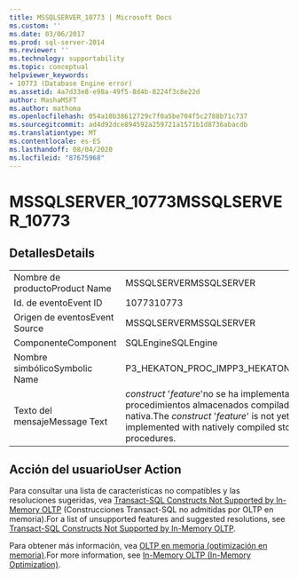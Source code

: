```yaml
---
title: MSSQLSERVER_10773 | Microsoft Docs
ms.custom: ''
ms.date: 03/06/2017
ms.prod: sql-server-2014
ms.reviewer: ''
ms.technology: supportability
ms.topic: conceptual
helpviewer_keywords:
- 10773 (Database Engine error)
ms.assetid: 4a7d33e8-e98a-49f5-8d4b-8224f3c8e22d
author: MashaMSFT
ms.author: mathoma
ms.openlocfilehash: 054a10b38612729c7f0a5be704f5c2788b71c737
ms.sourcegitcommit: ad4d92dce894592a259721a1571b1d8736abacdb
ms.translationtype: MT
ms.contentlocale: es-ES
ms.lasthandoff: 08/04/2020
ms.locfileid: "87675968"
---
```

# <a name="mssqlserver_10773"></a><span data-ttu-id="33aed-102">MSSQLSERVER_10773</span><span class="sxs-lookup"><span data-stu-id="33aed-102">MSSQLSERVER_10773</span></span>
    
## <a name="details"></a><span data-ttu-id="33aed-103">Detalles</span><span class="sxs-lookup"><span data-stu-id="33aed-103">Details</span></span>  
  
|||  
|-|-|  
|<span data-ttu-id="33aed-104">Nombre de producto</span><span class="sxs-lookup"><span data-stu-id="33aed-104">Product Name</span></span>|<span data-ttu-id="33aed-105">MSSQLSERVER</span><span class="sxs-lookup"><span data-stu-id="33aed-105">MSSQLSERVER</span></span>|  
|<span data-ttu-id="33aed-106">Id. de evento</span><span class="sxs-lookup"><span data-stu-id="33aed-106">Event ID</span></span>|<span data-ttu-id="33aed-107">10773</span><span class="sxs-lookup"><span data-stu-id="33aed-107">10773</span></span>|  
|<span data-ttu-id="33aed-108">Origen de eventos</span><span class="sxs-lookup"><span data-stu-id="33aed-108">Event Source</span></span>|<span data-ttu-id="33aed-109">MSSQLSERVER</span><span class="sxs-lookup"><span data-stu-id="33aed-109">MSSQLSERVER</span></span>|  
|<span data-ttu-id="33aed-110">Componente</span><span class="sxs-lookup"><span data-stu-id="33aed-110">Component</span></span>|<span data-ttu-id="33aed-111">SQLEngine</span><span class="sxs-lookup"><span data-stu-id="33aed-111">SQLEngine</span></span>|  
|<span data-ttu-id="33aed-112">Nombre simbólico</span><span class="sxs-lookup"><span data-stu-id="33aed-112">Symbolic Name</span></span>|<span data-ttu-id="33aed-113">P3_HEKATON_PROC_IMP</span><span class="sxs-lookup"><span data-stu-id="33aed-113">P3_HEKATON_PROC_IMP</span></span>|  
|<span data-ttu-id="33aed-114">Texto del mensaje</span><span class="sxs-lookup"><span data-stu-id="33aed-114">Message Text</span></span>|<span data-ttu-id="33aed-115">*construct* '*feature*'no se ha implementado con procedimientos almacenados compilados de forma nativa.</span><span class="sxs-lookup"><span data-stu-id="33aed-115">The *construct* '*feature*' is not yet implemented with natively compiled stored procedures.</span></span>|  
  
## <a name="user-action"></a><span data-ttu-id="33aed-116">Acción del usuario</span><span class="sxs-lookup"><span data-stu-id="33aed-116">User Action</span></span>  
 <span data-ttu-id="33aed-117">Para consultar una lista de características no compatibles y las resoluciones sugeridas, vea [Transact-SQL Constructs Not Supported by In-Memory OLTP](../in-memory-oltp/transact-sql-constructs-not-supported-by-in-memory-oltp.md) (Construcciones Transact-SQL no admitidas por OLTP en memoria).</span><span class="sxs-lookup"><span data-stu-id="33aed-117">For a list of unsupported features and suggested resolutions, see [Transact-SQL Constructs Not Supported by In-Memory OLTP](../in-memory-oltp/transact-sql-constructs-not-supported-by-in-memory-oltp.md).</span></span>  
  
 <span data-ttu-id="33aed-118">Para obtener más información, vea [OLTP en memoria &#40;optimización en memoria&#41;](../in-memory-oltp/in-memory-oltp-in-memory-optimization.md).</span><span class="sxs-lookup"><span data-stu-id="33aed-118">For more information, see [In-Memory OLTP &#40;In-Memory Optimization&#41;](../in-memory-oltp/in-memory-oltp-in-memory-optimization.md).</span></span>  
  
  
